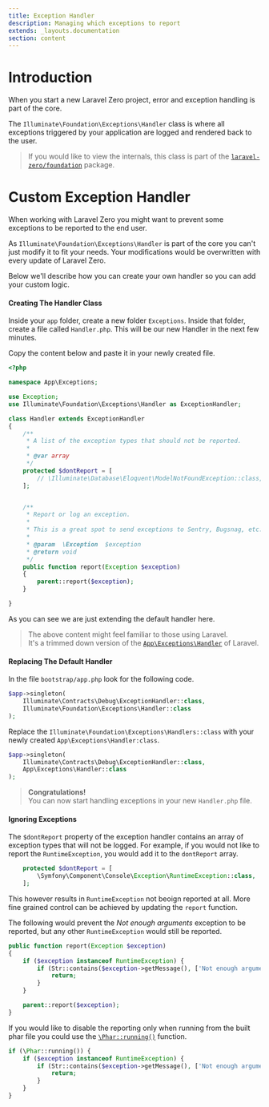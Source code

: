 ```yaml
---
title: Exception Handler
description: Managing which exceptions to report
extends: _layouts.documentation
section: content
---
```



# Introduction

When you start a new Laravel Zero project, error and exception handling is part of the core. 

The `Illuminate\Foundation\Exceptions\Handler` class is where all exceptions triggered by your application are logged and rendered back to the user. 

> If you would like to view the internals, this class is part of the [`laravel-zero/foundation`](https://github.com/laravel-zero/foundation) package.


# Custom Exception Handler

When working with Laravel Zero you might want to prevent some exceptions to be reported to the end user.  

As `Illuminate\Foundation\Exceptions\Handler` is part of the core you can't just modify it to fit your needs. Your modifications would be overwritten with every update of Laravel Zero.

Below we'll describe how you can create your own handler so you can add your custom logic.

#### Creating The Handler Class

Inside your `app` folder, create a new folder `Exceptions`. Inside that folder, create a file called `Handler.php`. This will be our new Handler in the next few minutes. 

Copy the content below and paste it in your newly created file. 
    
```php 
<?php

namespace App\Exceptions;

use Exception;
use Illuminate\Foundation\Exceptions\Handler as ExceptionHandler;

class Handler extends ExceptionHandler
{
    /**
     * A list of the exception types that should not be reported.
     *
     * @var array
     */
    protected $dontReport = [
        // \Illuminate\Database\Eloquent\ModelNotFoundException::class,
    ];


    /**
     * Report or log an exception.
     *
     * This is a great spot to send exceptions to Sentry, Bugsnag, etc.
     *
     * @param  \Exception  $exception
     * @return void
     */
    public function report(Exception $exception)
    {
        parent::report($exception);
    }

}
```
As you can see we are just extending the default handler here.

> The above content might feel familiar to those using Laravel.  
It's a trimmed down version of the [`App\Exceptions\Handler`](https://github.com/laravel/laravel/blob/master/app/Exceptions/Handler.php) of Laravel.

#### Replacing The Default Handler

In the file `bootstrap/app.php` look for the following code.

```php 
$app->singleton(
    Illuminate\Contracts\Debug\ExceptionHandler::class,
    Illuminate\Foundation\Exceptions\Handler::class
);
```

Replace the `Illuminate\Foundation\Exceptions\Handlers::class` with your newly created `App\Exceptions\Handler:class`.

```php
$app->singleton(
    Illuminate\Contracts\Debug\ExceptionHandler::class,
    App\Exceptions\Handler::class
);
```

> **Congratulations!**  
You can now start handling exceptions in your new `Handler.php` file.

#### Ignoring Exceptions

The `$dontReport` property of the exception handler contains an array of exception types that will not be logged. For example, if you would not like to report the `RuntimeException`, you would add it to the `dontReport` array.

```php
    protected $dontReport = [
        \Symfony\Component\Console\Exception\RuntimeException::class,
    ];
```

This however results in `RuntimeException` not beoign reported at all. More fine grained control can be achieved by updating the `report` function.

The following would prevent the *Not enough arguments* exception to be reported, but any other `RuntimeException` would still be reported.

```php
public function report(Exception $exception)
{
    if ($exception instanceof RuntimeException) {
        if (Str::contains($exception->getMessage(), ['Not enough arguments'])) {
            return;
        }
    }

    parent::report($exception);
}
```

If you would like to disable the reporting only when running from the built phar file you could use the [`\Phar::running()`](http://php.net/manual/en/phar.running.php) function.

```php
if (\Phar::running()) {
    if ($exception instanceof RuntimeException) {
        if (Str::contains($exception->getMessage(), ['Not enough arguments'])) {
            return;
        }
    }
}
```